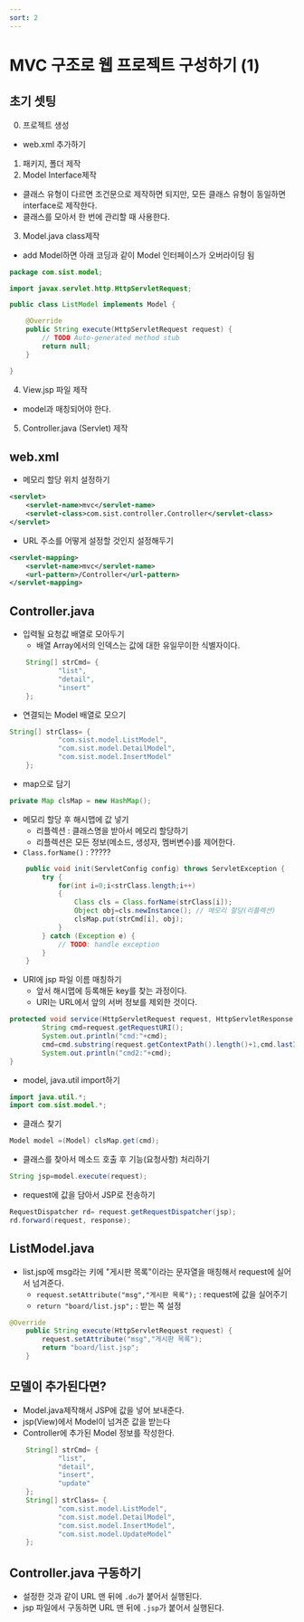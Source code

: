 ```yaml
---
sort: 2
---
```


# MVC 구조로 웹 프로젝트 구성하기 (1)

## 초기 셋팅

0. 프로젝트 생성
- web.xml 추가하기

1. 패키지, 폴더 제작
2. Model Interface제작
- 클래스 유형이 다르면 조건문으로 제작하면 되지만, 모든 클래스 유형이 동일하면 interface로 제작한다.
- 클래스를 모아서 한 번에 관리할 때 사용한다.

3. Model.java class제작
- add Model하면 아래 코딩과 같이 Model 인터페이스가 오버라이딩 됨

```java
package com.sist.model;

import javax.servlet.http.HttpServletRequest;

public class ListModel implements Model {

	@Override
	public String execute(HttpServletRequest request) {
		// TODO Auto-generated method stub
		return null;
	}

}
```

4. View.jsp 파일 제작
- model과 매칭되어야 한다.

5. Controller.java (Servlet) 제작


## web.xml
- 메모리 할당 위치 설정하기

```XML
<servlet>
  	<servlet-name>mvc</servlet-name>
  	<servlet-class>com.sist.controller.Controller</servlet-class>
</servlet>
```

- URL 주소를 어떻게 설정할 것인지 설정해두기

```XML
<servlet-mapping>
  	<servlet-name>mvc</servlet-name>
  	<url-pattern>/Controller</url-pattern>
</servlet-mapping>
```

## Controller.java
- 입력될 요청값 배열로 모아두기
  - 배열 Array에서의 인덱스는 값에 대한 유일무이한 식별자이다.

```java
	String[] strCmd= {
			"list",
			"detail",
			"insert"
	};
```

- 연결되는 Model 배열로 모으기

```java
String[] strClass= {
			"com.sist.model.ListModel",
			"com.sist.model.DetailModel",
			"com.sist.model.InsertModel"
	};
```

- map으로 담기

```java
private Map clsMap = new HashMap();
```

- 메모리 할당 후 해시맵에 값 넣기
  - 리플렉션 : 클래스명을 받아서 메모리 할당하기
  - 리플렉션은 모든 정보(메소드, 생성자, 멤버변수)를 제어한다.
- `Class.forName()` : ?????

```java
	public void init(ServletConfig config) throws ServletException {
		try {
			for(int i=0;i<strClass.length;i++)
			{
				Class cls = Class.forName(strClass[i]);
				Object obj=cls.newInstance(); // 메모리 할당(리플렉션)
				clsMap.put(strCmd[i], obj);
			}
		} catch (Exception e) {
			// TODO: handle exception
		}
	}
```


- URI에 jsp 파일 이름 매칭하기
  - 앞서 해시맵에 등록해둔 key를 찾는 과정이다.
  - URI는 URL에서 앞의 서버 정보를 제외한 것이다. 

```java
protected void service(HttpServletRequest request, HttpServletResponse response) throws ServletException, IOException {
		String cmd=request.getRequestURI();
		System.out.println("cmd:"+cmd);
		cmd=cmd.substring(request.getContextPath().length()+1,cmd.lastIndexOf("."));
		System.out.println("cmd2:"+cmd);
}
```

- model, java.util import하기

```java
import java.util.*;
import com.sist.model.*;
```

- 클래스 찾기

```java
Model model =(Model) clsMap.get(cmd);
```

- 클래스를 찾아서 메소드 호출 후 기능(요청사항) 처리하기

```java
String jsp=model.execute(request);
```

- request에 값을 담아서 JSP로 전송하기
```java
RequestDispatcher rd= request.getRequestDispatcher(jsp);
rd.forward(request, response);
```


## ListModel.java
- list.jsp에 msg라는 키에 "게시판 목록"이라는 문자열을 매칭해서 request에 실어서 넘겨준다. 
  - `request.setAttribute("msg","게시판 목록");` : request에 값을 실어주기
  - `return "board/list.jsp";` : 받는 쪽 설정

```java
@Override
	public String execute(HttpServletRequest request) {
		request.setAttribute("msg","게시판 목록");
		return "board/list.jsp";
	}
```

## 모델이 추가된다면?
- Model.java제작해서 JSP에 값을 넣어 보내준다. 
- jsp(View)에서 Model이 넘겨준 값을 받는다
- Controller에 추가된 Model 정보를 작성한다.

```java
	String[] strCmd= {
			"list",
			"detail",
			"insert",
			"update"
	};
	String[] strClass= {
			"com.sist.model.ListModel",
			"com.sist.model.DetailModel",
			"com.sist.model.InsertModel",
			"com.sist.model.UpdateModel"
	};
```

## Controller.java 구동하기
- 설정한 것과 같이 URL 맨 뒤에 `.do`가 붙어서 실행된다.
- jsp 파일에서 구동하면 URL 맨 뒤에 `.jsp`가 붙어서 실행된다. 
